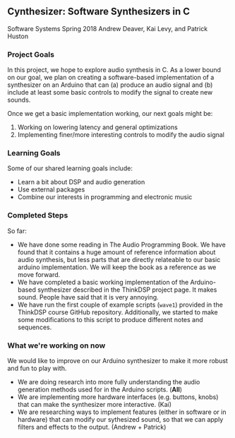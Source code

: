 ## Cynthesizer: Software Synthesizers in C

Software Systems Spring 2018
Andrew Deaver, Kai Levy, and Patrick Huston


### Project Goals
In this project, we hope to explore audio synthesis in C. As a lower bound on our goal, we plan on creating a software-based implementation of a synthesizer on an Arduino that can (a) produce an audio signal and (b) include at least some basic controls to modify the signal to create new sounds. 

Once we get a basic implementation working, our next goals might be:

1. Working on lowering latency and general optimizations
2. Implementing finer/more interesting controls to modify the audio signal

### Learning Goals

Some of our shared learning goals include:

- Learn a bit about DSP and audio generation
- Use external packages
- Combine our interests in programming and electronic music

### Completed Steps

So far:
- We have done some reading in The Audio Programming Book. We have found that it contains a huge amount of reference information about audio synthesis, but less parts that are directly relateable to our basic arduino implementation. We will keep the book as a reference as we move forward.
- We have completed a basic working implementation of the Arduino-based synthesizer described in the ThinkDSP project page. It makes sound. People have said that it is very annoying. 
- We have run the first couple of example scripts (`wave1`) provided in the ThinkDSP course GitHub repository. Additionally, we started to make some modifications to this script to produce different notes and sequences. 

### What we're working on now

We would like to improve on our Arduino synthesizer to make it more robust and fun to play with.
- We are doing research into more fully understanding the audio generation methods used for in the Arduino scripts. (**All**)
- We are implementing more hardware interfaces (e.g. buttons, knobs) that can make the synthesizer more interactive. (Kai)
- We are researching ways to implement features (either in software or in hardware) that can modify our sythesized sound, so that we can apply filters and effects to the output. (Andrew + Patrick)

